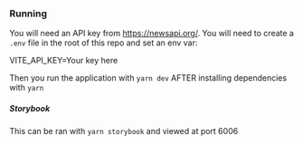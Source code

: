 ### Running

You will need an API key from https://newsapi.org/. You will need to create a `.env` file in the root of this repo and set an env var:

VITE_API_KEY=Your key here

Then you run the application with `yarn dev` AFTER installing dependencies with `yarn`

##### Storybook

This can be ran with `yarn storybook` and viewed at port 6006
